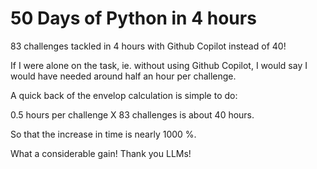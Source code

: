 # 50 Days of Python in 4 hours

83 challenges tackled in 4 hours with Github Copilot instead of 40!

If I were alone on the task, ie. without using Github Copilot, I would say I would have needed around half an hour per challenge. 

A quick back of the envelop calculation is simple to do:

0.5 hours per challenge X 83 challenges is about 40 hours.

So that the increase in time is nearly 1000 %.

What a considerable gain! Thank you LLMs!

